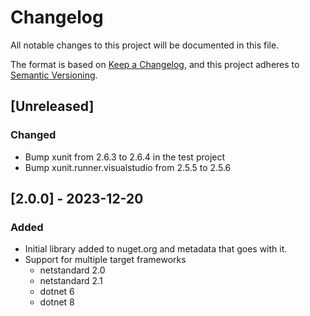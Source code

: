 # Changelog

All notable changes to this project will be documented in this file.

The format is based on [Keep a Changelog](https://keepachangelog.com/en/1.0.0/),
and this project adheres to [Semantic Versioning](https://semver.org/spec/v2.0.0.html).

## [Unreleased]
### Changed
- Bump xunit from 2.6.3 to 2.6.4 in the test project
- Bump xunit.runner.visualstudio from 2.5.5 to 2.5.6

## [2.0.0] - 2023-12-20
### Added
- Initial library added to nuget.org and metadata that goes with it.
- Support for multiple target frameworks 
  -   netstandard 2.0
  -   netstandard 2.1
  -   dotnet 6
  -   dotnet 8
